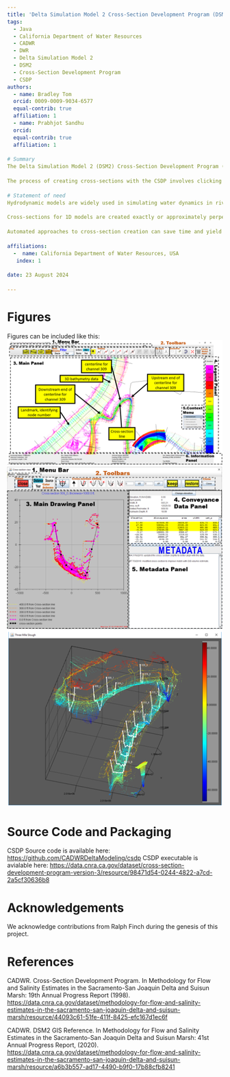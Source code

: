 ```yaml
---
title: 'Delta Simulation Model 2 Cross-Section Development Program (DSM2 CSDP): A Java application for creating channel geometry for the DSM2 model'
tags:
  - Java
  - California Department of Water Resources
  - CADWR
  - DWR
  - Delta Simulation Model 2
  - DSM2
  - Cross-Section Development Program
  - CSDP
authors:
  - name: Bradley Tom
  orcid: 0009-0009-9034-6577
  equal-contrib: true
  affiliation: 1
  - name: Prabhjot Sandhu
  orcid: 
  equal-contrib: true
  affiliation: 1

# Summary
The Delta Simulation Model 2 (DSM2) Cross-Section Development Program (CSDP)\autoref{fig:csdp_main_window} is a user-friendly Java software tool that is developed to prepare geometric inputs for hydrodynamic models. The CSDP allows the user to use bathymetry data collected in different years by different agencies as a guide to create cross-sections in a river channel manually or automatically.

The process of creating cross-sections with the CSDP involves clicking on a graph of bathymetry data and/or Digital Elevation Model (DEM) data \autoref{fig:csdp_xs_view}. The bathymetry points on the graph can be color-coded to identify attributes such as collection year or data source. The use of a DEM requires more pre-processing of bathymetry data, and can make variations in data quality less obvious to the user. The CSDP also includes a tool to display bathymetry data together with cross-sections in a 3D interactive plot \autoref{fig:csdp_3d_view}, allowing the user to zoom, pan, and rotate the plot to determine qualitatively how the cross-sections compare to the bathymetry data. The 3D plot can also help the user identify features that the user may wish to exclude from model geometry, such as narrow deep holes.

# Statement of need
Hydrodynamic models are widely used in simulating water dynamics in riverine and estuarine systems. A reasonably realistic representation of the geometry (e.g., channel length, junctions, cross sections, etc.) of the study area is imperative for any successful hydrodynamic modeling applications. Typically, hydrodynamic models do not digest these data directly but rely on pre-processing tools to convert the data to a format readable to them.

Cross-sections for 1D models are created exactly or approximately perpendicular to the channel center lines of a river system. The shapes of the cross-sections are derived from bathymetry data, either as individual points, or as a surface created using GIS, such as a DEM. Coordinate systems are channel-based, with cross-section point coordinates measured in the longitudinal and transverse directions. Cross-sections are placed as needed to approximate the variations in the channel bathymetry that are most important for the accuracy of the flow simulation.

Automated approaches to cross-section creation can save time and yield more consistent results. However, they either assume that all data used to create them are of equal quality, or they include a method for making manual adjustments to cross-sections. The CSDP is a standalone application, requiring no other software, such as GIS. It is easy to use, and is designed specifically to create input for DSM2 but also can be applied to other hydrodynamic models. The CSDP differs from tools used for other hydrodynamic models in that the placement of channel centerlines, cross-section lines, and cross-section points can all be done manually. This has the advantage of allowing the user full control over cross-section creation, allowing the user to place more emphasis on bathymetry data considered to be higher quality, and to easily incorporate proposed changes to channels, such as dredging. However, the manual cross-section development process can be time consuming, and results for a given set of input data will be more variable than results from automated tools. The CSDP can also create cross-sections automatically, which can then be edited manually as needed.

affiliations:
  -  name: California Department of Water Resources, USA
   index: 1

date: 23 August 2024

---
```


# Figures

Figures can be included like this:
![An example graphic user interface window of the CSDP\label{fig:csdp_main_window}](csdpPlanView.png)
![An example cross-section window of the CSDP\label{fig:csdp_xs_view}](csdpXSView.png)
![An example 3D Bathymetry and Cross-Section interactive plot showing river channel bathymetry and user-defined cross-sections. The legend shows the elevation variations of the bathymetry data.\label{fig:csdp_3d_view}](csdp3DView.png)

# Source Code and Packaging
CSDP Source code is available here: https://github.com/CADWRDeltaModeling/csdp
CSDP executable is avialable here: https://data.cnra.ca.gov/dataset/cross-section-development-program-version-3/resource/98471d54-0244-4822-a7cd-2a5cf30636b8

# Acknowledgements

We acknowledge contributions from Ralph Finch during the genesis of this project.

# References

CADWR. Cross-Section Development Program. In Methodology for Flow and Salinity Estimates in the Sacramento-San Joaquin Delta and Suisun Marsh: 19th Annual Progress Report (1998). https://data.cnra.ca.gov/dataset/methodology-for-flow-and-salinity-estimates-in-the-sacramento-san-joaquin-delta-and-suisun-marsh/resource/44093c61-51fe-411f-8425-efc167d1ec6f

CADWR. DSM2 GIS Reference. In Methodology for Flow and Salinity Estimates in the Sacramento-San Joaquin Delta and Suisun Marsh: 41st Annual Progress Report, (2020). https://data.cnra.ca.gov/dataset/methodology-for-flow-and-salinity-estimates-in-the-sacramento-san-joaquin-delta-and-suisun-marsh/resource/a6b3b557-ad17-4490-b9f0-17b88cfb8241
